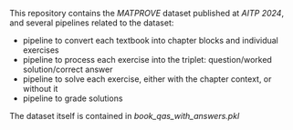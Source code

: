 This repository contains the *MATPROVE* dataset published at *AITP 2024*, and several pipelines related to the dataset:
 - pipeline to convert each textbook into chapter blocks and individual exercises
 - pipeline to process each exercise into the triplet: question/worked solution/correct answer
 - pipeline to solve each exercise, either with the chapter context, or without it
 - pipeline to grade solutions

The dataset itself is contained in *book_qas_with_answers.pkl*